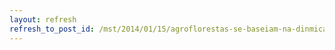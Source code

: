 ```yaml
---
layout: refresh
refresh_to_post_id: /mst/2014/01/15/agroflorestas-se-baseiam-na-dinmica-e-biodiversidade-florestal
---
```

